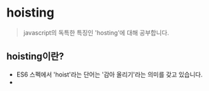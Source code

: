 # hoisting

> javascript의 독특한 특징인 'hosting'에 대해 공부합니다.

## hoisting이란?

- ES6 스펙에서 'hoist'라는 단어는 '감아 올리기'라는 의미를 갖고 있습니다.
-
